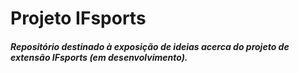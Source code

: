 # Projeto IFsports

##### Repositório destinado à exposição de ideias acerca do projeto de extensão IFsports (em desenvolvimento).
